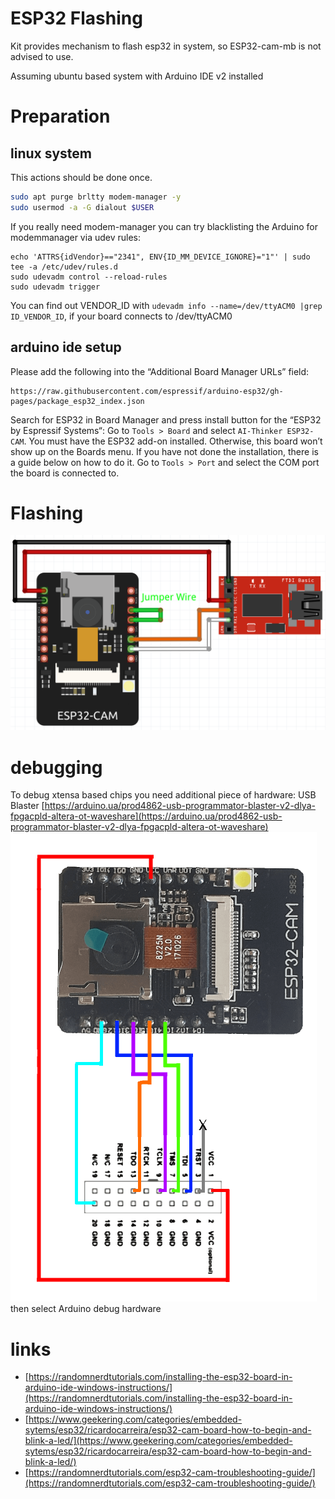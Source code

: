 # ESP32 Flashing

Kit provides mechanism to flash esp32 in system, so ESP32-cam-mb is not advised to use.

Assuming ubuntu based system with Arduino IDE v2 installed

# Preparation 

## linux system 
This actions should be done once. 
```bash
sudo apt purge brltty modem-manager -y
sudo usermod -a -G dialout $USER
```

If you really need modem-manager you can try blacklisting 
the Arduino for modemmanager via udev rules:

```
echo 'ATTRS{idVendor}=="2341", ENV{ID_MM_DEVICE_IGNORE}="1"' | sudo tee -a /etc/udev/rules.d
sudo udevadm control --reload-rules
sudo udevadm trigger
```
You can find  out VENDOR_ID with 
`udevadm info --name=/dev/ttyACM0 |grep ID_VENDOR_ID`, 
if your board connects to /dev/ttyACM0

## arduino ide setup 
Please add the following into the “Additional Board Manager URLs” field:
```
https://raw.githubusercontent.com/espressif/arduino-esp32/gh-pages/package_esp32_index.json
```
Search for ESP32 in Board Manager and press install button for the “ESP32 by Espressif Systems“:
Go to `Tools > Board` and select `AI-Thinker ESP32-CAM`. You must have the ESP32 add-on installed. Otherwise, this board won’t show up on the Boards menu. If you have not done the installation, there is a guide below on how to do it.
Go to `Tools > Port` and select the COM port the board is connected to.

# Flashing

![ESP32-CAM connect](pinout/ESP32-CAM-Flashing.png)


# debugging
To debug xtensa based chips you need additional piece of hardware: USB Blaster
[https://arduino.ua/prod4862-usb-programmator-blaster-v2-dlya-fpgacpld-altera-ot-waveshare](https://arduino.ua/prod4862-usb-programmator-blaster-v2-dlya-fpgacpld-altera-ot-waveshare)
![ESP32-CAM JTAG Connections](pinout/ESP32-CAM-JTAG-Connections.png)
then select Arduino debug hardware
# links
* [https://randomnerdtutorials.com/installing-the-esp32-board-in-arduino-ide-windows-instructions/](https://randomnerdtutorials.com/installing-the-esp32-board-in-arduino-ide-windows-instructions/)
* [https://www.geekering.com/categories/embedded-sytems/esp32/ricardocarreira/esp32-cam-board-how-to-begin-and-blink-a-led/](https://www.geekering.com/categories/embedded-sytems/esp32/ricardocarreira/esp32-cam-board-how-to-begin-and-blink-a-led/)
* [https://randomnerdtutorials.com/esp32-cam-troubleshooting-guide/](https://randomnerdtutorials.com/esp32-cam-troubleshooting-guide/)
